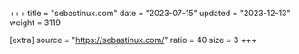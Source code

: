 +++
title = "sebastinux.com"
date = "2023-07-15"
updated = "2023-12-13"
weight = 3119

[extra]
source = "https://sebastinux.com/"
ratio = 40
size = 3
+++

